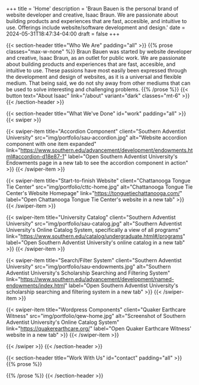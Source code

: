 +++
title = 'Home'
description = 'Braun Bauen is the personal brand of website developer and creative, Isaac Braun. We are passionate about building products and experiences that are fast, accesible, and intuitive to use. Offerings include website/software development and design.'
date = 2024-05-31T18:47:34-04:00
draft = false
+++

{{< section-header title="Who We Are" padding="all" >}}
{{% prose classes="max-w-none" %}}
Braun Bauen was started by website developer and creative, Isaac Braun, as an outlet for public work.
We are passionate about building products and experiences that are fast, accesible, and intuitive to use.
These passions have most easily been expressed through the development and design of websites, as it is a universal and flexible medium.
That being said, we do not shy away from other mediums that can be used to solve interesting and challenging problems.
{{% /prose %}}
{{< button text="About Isaac" link="/about" variant="dark" classes="mt-6" >}}
{{< /section-header >}}

{{< section-header title="What We've Done" id="work" padding="all" >}}
{{< swiper >}}

{{< swiper-item
title="Accordion Component"
client="Southern Adventist University"
src="img/portfolio/sau-accordion.jpg"
alt="Website accordion component with one item expanded"
link="https://www.southern.edu/advancement/development/endowments.html#accordion-d18e87-1"
label="Open Southern Adventist University's Endowments page in a new tab to see the accordion component in action" >}}
{{< /swiper-item >}}

{{< swiper-item
title="Start-to-finish Website"
client="Chattanooga Tongue Tie Center"
src="img/portfolio/cttc-home.jpg"
alt="Chattanooga Tongue Tie Center's Website Homepage"
link="https://tonguetiechattanooga.com/"
label="Open Chattanooga Tongue Tie Center's website in a new tab" >}}
{{< /swiper-item >}}

{{< swiper-item
title="University Catalog"
client="Southern Adventist University"
src="img/portfolio/sau-catalog.jpg"
alt="Southern Adventist University's Online Catalog System, specifically a view of all programs"
link="https://www.southern.edu/catalog/undergraduate.html#/programs"
label="Open Southern Adventist University's online catalog in a new tab" >}}
{{< /swiper-item >}}

{{< swiper-item 
title="Search/Filter System" 
client="Southern Adventist University" 
src="img/portfolio/sau-endowments.jpg"
alt="Southern Adventist University's Scholarship Searching and Filtering System"
link="https://www.southern.edu/advancement/development/named-endowments/index.html"
label="Open Southern Adventist University's scholarship searching and filtering system in a new tab" >}}
{{< /swiper-item >}}

{{< swiper-item
title="Wordpress Components"
client="Quaker Earthcare Witness"
src="img/portfolio/qew-home.jpg"
alt="Screenshot of Southern Adventist University's Online Catalog System"
link="https://quakerearthcare.org/"
label="Open Quaker Earthcare Witness' website in a new tab" >}}
{{< /swiper-item >}}

{{< /swiper >}}
{{< /section-header >}}

{{< section-header title="Work With Us" id="contact" padding="all" >}}
{{% prose %}}

{{% /prose %}}
{{< /section-header >}}
